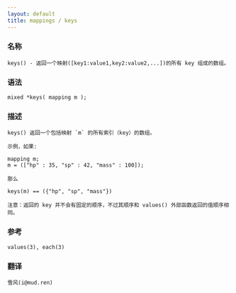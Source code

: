 ```yaml
---
layout: default
title: mappings / keys
---
```


### 名称

    keys() - 返回一个映射([key1:value1,key2:value2,...])的所有 key 组成的数组。

### 语法

    mixed *keys( mapping m );

### 描述

    keys() 返回一个包括映射 `m` 的所有索引（key）的数组。

    示例，如果:

    mapping m;
    m = (["hp" : 35, "sp" : 42, "mass" : 100]);

    那么

    keys(m) == ({"hp", "sp", "mass"})

    注意：返回的 key 并不会有固定的顺序，不过其顺序和 values() 外部函数返回的值顺序相同。

### 参考

    values(3), each(3)

### 翻译

    雪风(i@mud.ren)

